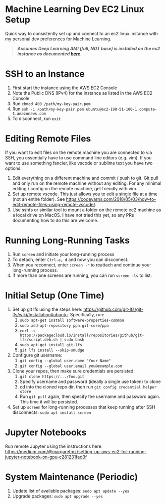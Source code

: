 # Machine Learning Dev EC2 Linux Setup
Quick way to consistently set up and connect to an ec2 linux instance with my personal dev preferences for Machine Learning.

> **_Assumes Deep Learning AMI (full, NOT base) is installed on the ec2 instance as documented [here](https://aws.amazon.com/blogs/machine-learning/get-started-with-deep-learning-using-the-aws-deep-learning-ami/)._**

# SSH to an Instance

1. First start the instance using the AWS EC2 Console
2. Note the Public DNS (IPv4) for the instance as listed in the AWS EC2 Console
3. Run ``chmod 400 /path/my-key-pair.pem``
4. Run ``ssh -i /path/my-key-pair.pem ubuntu@ec2-198-51-100-1.compute-1.amazonaws.com``
5. To disconnect, run ``exit``

# Editing Remote Files

If you want to edit files on the remote machine you are connected to via SSH, you essentially have to use command line editors (e.g. vim). If you want to use something fancier, like vscode or sublime text you have two options:
1. Edit everything on a different machine and commit / push to git. Git pull and only run on the remote machine without any editing. For any minimal editing / config on the remote machine, get friendly with vim.
2. Set up remote vscode. This just allows you to edit a single file at a time (not an entire folder). See https://codeyarns.com/2018/05/03/how-to-edit-remote-files-using-remote-vscode/​​.
3. Use sshfs or similar tool to mount a folder on the remote ec2 machine as a local drive on MacOS. I have not tried this yet, so any PRs documenting how to do this are welcome.

# Running Long-Running Tasks
1. Run ``screen`` and initiate your long-running process
2. To detach, enter ``Ctrl-a, d`` and now you can disconnect.
3. When you reconnect, enter ``screen -r`` to reattach and continue your long-running process.
4. If more than one screens are running, you can run ``screen -ls`` to list.

# Initial Setup (One Time)

1. Set up git lfs using the steps here: https://github.com/git-lfs/git-lfs/wiki/Installation#ubuntu. Specifically, run:
    1. ``sudo apt-get install software-properties-common``
    2. ``sudo add-apt-repository ppa:git-core/ppa``
    3. ``curl -s https://packagecloud.io/install/repositories/github/git-lfs/script.deb.sh | sudo bash``
    4. ``sudo apt-get install git-lfs``
    5. ``git lfs install --skip-smudge``
2. Configure git username:
    1. ``git config --global user.name "Your Name"``
    2. ``git config --global user.email you@example.com``
2. Clone your repos, then make sure credentials are persisted:
    1. ``git clone https://.../foo.git``
    2. Specify username and password (ideally a single use token) to clone
    3. cd into the cloned repo dir, then run ``git config credential.helper store``
    4. Run ``git pull`` again, then specify the username and password again. This time it will be persisted.
3. Set up ``screen`` for long-running processes that keep running after SSH disconnects: ``sudo apt install screen``

# Jupyter Notebooks
Run remote Jupyter using the instructions here: https://medium.com/@margaretmz/setting-up-aws-ec2-for-running-jupyter-notebook-on-gpu-c281231fad3f

# System Maintenance (Periodic)

1. Update list of available packages: ``sudo apt update --yes``
2. Upgrade packages: ``sudo apt upgrade --yes``

